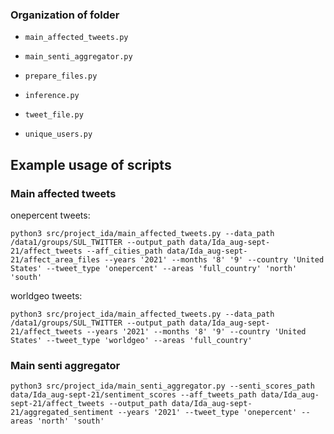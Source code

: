 ### Organization of folder

- `main_affected_tweets.py` 

- `main_senti_aggregator.py` 

- `prepare_files.py` 

- `inference.py` 

- `tweet_file.py` 

- `unique_users.py` 

## Example usage of scripts

### Main affected tweets
onepercent tweets:
```
python3 src/project_ida/main_affected_tweets.py --data_path /data1/groups/SUL_TWITTER --output_path data/Ida_aug-sept-21/affect_tweets --aff_cities_path data/Ida_aug-sept-21/affect_area_files --years '2021' --months '8' '9' --country 'United States' --tweet_type 'onepercent' --areas 'full_country' 'north' 'south' 
```

worldgeo tweets:
```
python3 src/project_ida/main_affected_tweets.py --data_path /data1/groups/SUL_TWITTER --output_path data/Ida_aug-sept-21/affect_tweets --years '2021' --months '8' '9' --country 'United States' --tweet_type 'worldgeo' --areas 'full_country'
```

### Main senti aggregator
```
python3 src/project_ida/main_senti_aggregator.py --senti_scores_path data/Ida_aug-sept-21/sentiment_scores --aff_tweets_path data/Ida_aug-sept-21/affect_tweets --output_path data/Ida_aug-sept-21/aggregated_sentiment --years '2021' --tweet_type 'onepercent' --areas 'north' 'south'
```
